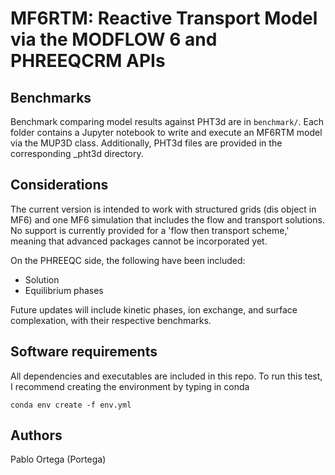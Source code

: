 # MF6RTM: Reactive Transport Model via the MODFLOW 6 and PHREEQCRM APIs

## Benchmarks
Benchmark comparing model results against PHT3d are in `benchmark/`. Each folder contains a Jupyter notebook to write and execute an MF6RTM model via the MUP3D class. Additionally, PHT3d files are provided in the corresponding _pht3d directory.

## Considerations

The current version is intended to work with structured grids (dis object in MF6) and one MF6 simulation that includes the flow and transport solutions. No support is currently provided for a 'flow then transport scheme,' meaning that advanced packages cannot be incorporated yet.

On the PHREEQC side, the following have been included:

- Solution
- Equilibrium phases

Future updates will include kinetic phases, ion exchange, and surface complexation, with their respective benchmarks.

## Software requirements
All dependencies and executables are included in this repo. To run this test, I recommend creating the environment by typing in conda

```commandline
conda env create -f env.yml
```
## Authors
Pablo Ortega (Portega)